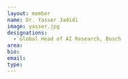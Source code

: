 ```yaml
---
layout: member
name: Dr. Yasser Jadidi
image: yasser.jpg
designations: 
  - Global Head of AI Research, Bosch
area:
bio:
email:
type:
---
```

